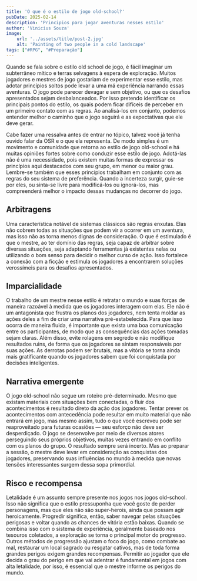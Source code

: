 ```yaml
---
title: 'O que é o estilo de jogo old-school?'
pubDate: 2025-02-14
description: 'Principios para jogar aventuras nesses estilo'
author: 'Vinicius Souza'
image:
    url: '../assets/title/post-2.jpg'
    alt: 'Painting of two people in a cold landscape'
tags: ["#RPG", "#Preparação"]
---
```

Quando se fala  sobre o estilo old school de jogo, é fácil imaginar um subterrâneo mítico e terras selvagens à espera de exploração. Muitos jogadores e mestres de jogo gostariam de experimentar esse estilo, mas adotar princípios soltos pode levar a uma má experiência narrando essas aventuras. O jogo pode parecer devagar e sem objetivo, ou que os desafios apresentados sejam desbalanceados. Por isso pretendo identificar os principais pontos do estilo, os quais podem ficar difíceis de perceber em um primeiro contato com as regras. Ao analisá-los em conjunto, podemos entender melhor o caminho que o jogo seguirá e as expectativas que ele deve gerar.

Cabe fazer uma ressalva antes de entrar no tópico, talvez você já tenha ouvido falar da OSR e o que ela representa. De modo simples é um movimento e comunidade que retorna ao estilo de jogo old-school e há muitas opiniões fortes sobre como conduzir esse estilo de jogo. Adotá-las não é uma necessidade, pois existem muitas formas de expressar os princípios aqui destacados com seu grupo, em menor ou maior grau. Lembre-se também que esses princípios trabalham em conjunto com as regras do seu sistema de preferência. Quando a incerteza surgir, guie-se por eles, ou sinta-se livre para modificá-los ou ignorá-los, mas compreenderá melhor o impacto dessas mudanças no decorrer do jogo. 

## Arbitragens

Uma característica notável de sistemas clássicos são regras enxutas. Elas não cobrem todas as situações que podem vir a ocorrer em um aventura, mas isso não as torna menos dignas de consideração. O que é estimulado é que o mestre, ao ter domínio das regras, seja capaz de arbitrar sobre diversas situações, seja adaptando ferramentas já existentes nelas ou utilizando o bom senso para decidir o melhor curso de ação. Isso fortalece a conexão com a ficção e estimula os jogadores a encontrarem soluções verossímeis para os desafios apresentados.

## Imparcialidade

O trabalho de um mestre nesse estilo é retratar o mundo e suas forças de maneira razoável à medida que os jogadores interagem com  elas. Ele não é um antagonista que frustra os planos dos jogadores, nem tenta moldar as ações deles a fim de criar uma narrativa pré-estabelecida. Para que isso ocorra de maneira fluida, é importante que exista uma boa comunicação entre os participantes, de modo que as consequências das ações tomadas sejam claras. Além disso, evite rolagens em segredo e não modifique resultados ruins, de forma que os jogadores se sintam responsáveis por suas ações. As derrotas podem ser brutais, mas a vitória se torna ainda mais gratificante quando os jogadores sabem que foi conquistada por decisões inteligentes.

## Narrativa emergente

O jogo old-school não segue um roteiro pré-determinado. Mesmo que existam materiais com situações bem conectadas, o fluir dos acontecimentos é resultado direto da ação dos jogadores. Tentar prever os acontecimentos com antecedência pode resultar em muito material que não entrará em jogo, mas mesmo assim, tudo o que você escreveu pode ser reaproveitado para futuras ocasiões — seu esforço não deve ser desperdiçado. O jogo se desenvolve por meio de diversos atores perseguindo seus próprios objetivos, muitas vezes entrando em conflito com os planos do grupo. O resultado sempre será incerto. Mas ao preparar a sessão, o mestre deve levar em consideração as conquistas dos jogadores, preservando suas influências no mundo à medida que novas tensões interessantes surgem dessa sopa primordial.

## Risco e recompensa

Letalidade é um assunto sempre presente nos jogos nos jogos old-school. Isso não significa que o estilo pressuponha que você goste de perder personagens, mas que eles não são super-herois, ainda que possam agir heroicamente. Progredir significa, então, saber navegar pelas situações perigosas e voltar quando as chances de vitória estão baixas. Quando se combina isso com o sistema de experiência, geralmente baseado nos tesouros coletados, a exploração se torna o principal motor do progresso. Outros métodos de progressão ajustam o foco do jogo, como combate ao mal, restaurar um local sagrado ou resgatar cativos, mas de toda forma grandes perigos exigem grandes recompensas. Permitir ao jogador que ele decida o grau do perigo em que vai adentrar é fundamental em jogos com alta letalidade, por isso, é essencial que o mestre informe os perigos do mundo.
